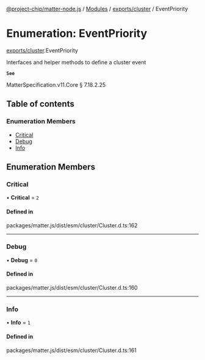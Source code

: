 [@project-chip/matter-node.js](../README.md) / [Modules](../modules.md) / [exports/cluster](../modules/exports_cluster.md) / EventPriority

# Enumeration: EventPriority

[exports/cluster](../modules/exports_cluster.md).EventPriority

Interfaces and helper methods to define a cluster event

**`See`**

MatterSpecification.v11.Core § 7.18.2.25

## Table of contents

### Enumeration Members

- [Critical](exports_cluster.EventPriority.md#critical)
- [Debug](exports_cluster.EventPriority.md#debug)
- [Info](exports_cluster.EventPriority.md#info)

## Enumeration Members

### Critical

• **Critical** = ``2``

#### Defined in

packages/matter.js/dist/esm/cluster/Cluster.d.ts:162

___

### Debug

• **Debug** = ``0``

#### Defined in

packages/matter.js/dist/esm/cluster/Cluster.d.ts:160

___

### Info

• **Info** = ``1``

#### Defined in

packages/matter.js/dist/esm/cluster/Cluster.d.ts:161
